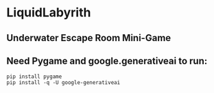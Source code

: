# LiquidLabyrith

## Underwater Escape Room Mini-Game

## Need Pygame and google.generativeai to run:
```
pip install pygame
pip install -q -U google-generativeai
```
